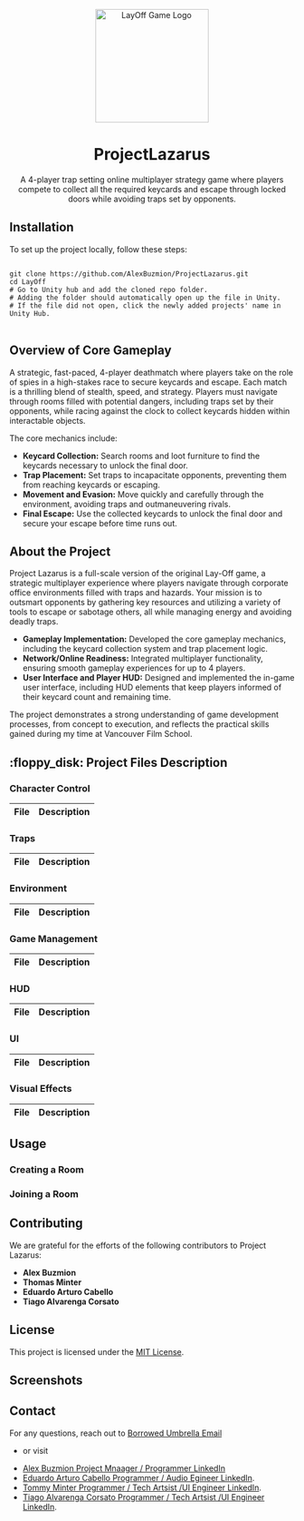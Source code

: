<p align="center">
  <img src="./ReadMeAssets/LayOffHeader.gif" alt="LayOff Game Logo" width="200">
</p>
<h1 align="center">ProjectLazarus</h1>

<p align="center">
   A 4-player trap setting online multiplayer strategy game where players compete to collect all the required keycards and escape through locked doors while avoiding traps set by opponents.
</p>

<h2>Installation</h2>

<p>To set up the project locally, follow these steps:</p>

<pre>
<code>
git clone https://github.com/AlexBuzmion/ProjectLazarus.git
cd LayOff
# Go to Unity hub and add the cloned repo folder. 
# Adding the folder should automatically open up the file in Unity. 
# If the file did not open, click the newly added projects' name in Unity Hub. 
</code>
</pre>

<h2>Overview of Core Gameplay</h2>
<p>
  A strategic, fast-paced, 4-player deathmatch where players take on the role of spies in a high-stakes race to secure keycards and escape. Each match is a thrilling blend of stealth, speed, and strategy. Players must navigate through rooms filled with potential dangers, including traps set by their opponents, while racing against the clock to collect keycards hidden within interactable objects.
</p>
<p>
  The core mechanics include:
</p>
<ul>
  <li><strong>Keycard Collection:</strong> Search rooms and loot furniture to find the keycards necessary to unlock the final door.</li>
  <li><strong>Trap Placement:</strong> Set traps to incapacitate opponents, preventing them from reaching keycards or escaping.</li>
  <li><strong>Movement and Evasion:</strong> Move quickly and carefully through the environment, avoiding traps and outmaneuvering rivals.</li>
  <li><strong>Final Escape:</strong> Use the collected keycards to unlock the final door and secure your escape before time runs out.</li>
</ul>

<h2>About the Project</h2>
<p>
Project Lazarus is a full-scale version of the original Lay-Off game, a strategic multiplayer experience where players navigate through corporate office environments filled with traps and hazards. Your mission is to outsmart opponents by gathering key resources and utilizing a variety of tools to escape or sabotage others, all while managing energy and avoiding deadly traps.
<ul>
  <li><strong>Gameplay Implementation:</strong> Developed the core gameplay mechanics, including the keycard collection system and trap placement logic.</li>
  <li><strong>Network/Online Readiness:</strong> Integrated multiplayer functionality, ensuring smooth gameplay experiences for up to 4 players.</li>
  <li><strong>User Interface and Player HUD:</strong> Designed and implemented the in-game user interface, including HUD elements that keep players informed of their keycard count and remaining time.</li>
</ul>
<p>
  The project demonstrates a strong understanding of game development processes, from concept to execution, and reflects the practical skills gained during my time at Vancouver Film School.
</p>

<!-- PROJECT FILES DESCRIPTION -->
<h2 id="project-files-description"> :floppy_disk: Project Files Description</h2>

### Character Control
| File | Description |
|------|-------------|


### Traps
| File | Description |
|------|-------------|


### Environment
| File | Description |
|------|-------------|


### Game Management
| File | Description |
|------|-------------|

### HUD
| File | Description |
|------|-------------|

### UI
| File | Description |
|------|-------------|


### Visual Effects
| File | Description |
|------|-------------|


<h2>Usage</h2>


### **Creating a Room**


### **Joining a Room**



<h2>Contributing</h2>
We are grateful for the efforts of the following contributors to Project Lazarus:

- **Alex Buzmion**  
- **Thomas Minter**  
- **Eduardo Arturo Cabello**  
- **Tiago Alvarenga Corsato**

<h2>License</h2>
<p>This project is licensed under the <a href="LICENSE">MIT License</a>.</p>

<h2>Screenshots</h2>
<p align="center">

</p>

<h2>Contact</h2>
<p>
  For any questions, reach out to <a href="borrowed_umbrella@googlegroups.com"> Borrowed Umbrella Email</a> 
  
  * or visit 
  - <a href="https://www.linkedin.com/in/alexbuzmion/">Alex Buzmion Project Mnaager / Programmer LinkedIn</a>
  - <a href="https://www.linkedin.com/in/eduardo-arturo-cabello-ag%C3%BCero/">Eduardo Arturo Cabello Programmer / Audio Egineer LinkedIn</a>.
  - <a href="https://www.linkedin.com/in/thomas-minter-0a258220b/">Tommy Minter Programmer / Tech Artsist /UI Engineer LinkedIn</a>.
  - <a href="https://www.linkedin.com/in/tiagocorsato/">Tiago Alvarenga Corsato Programmer / Tech Artsist /UI Engineer LinkedIn</a>.
</p>

